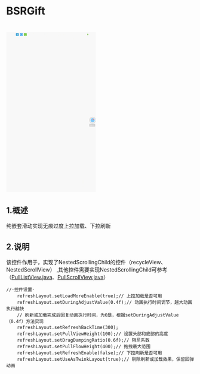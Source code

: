 # BSRGift
#
![演示gif](demo_gif.gif)

## 1.概述
纯嵌套滑动实现无痕过度上拉加载、下拉刷新

## 2.说明  
该控件作用于，实现了NestedScrollingChild的控件（recycleView、NestedScrollView）
,其他控件需要实现NestedScrollingChild可参考（[PullListView.java](https://github.com/genius158/RefreshLayout/blob/master/pullrefreshlayout/src/main/java/com/yan/pullrefreshlayout/view/PullListView.java)、[PullScrollView.java](https://github.com/genius158/RefreshLayout/blob/master/pullrefreshlayout/src/main/java/com/yan/pullrefreshlayout/view/PullScrollView.java)）

```
//-控件设置-
    refreshLayout.setLoadMoreEnable(true);// 上拉加载是否可用
    refreshLayout.setDuringAdjustValue(0.4f);// 动画执行时间调节，越大动画执行越快
    // 刷新或加载完成后回复动画执行时间，为0是，根据setDuringAdjustValue（0.4f）方法实现
    refreshLayout.setRefreshBackTime(300);
    refreshLayout.setPullViewHeight(100);// 设置头部和底部的高度
    refreshLayout.setDragDampingRatio(0.6f);// 阻尼系数
    refreshLayout.setPullFlowHeight(400);// 拖拽最大范围
    refreshLayout.setRefreshEnable(false);// 下拉刷新是否可用
    refreshLayout.setUseAsTwinkLayout(true);// 剔除刷新或加载效果，保留回弹动画
```
